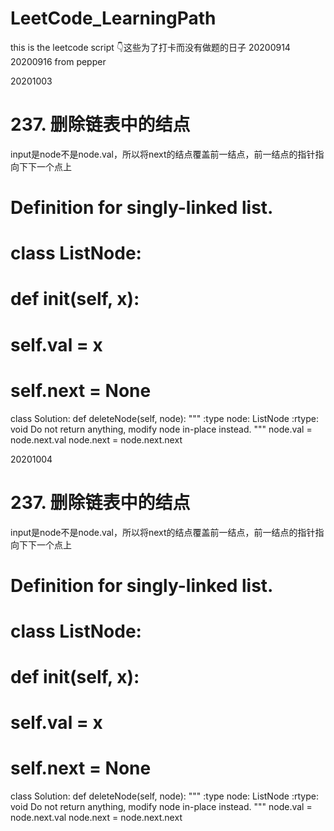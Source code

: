 # LeetCode_LearningPath
this is the leetcode script
👇这些为了打卡而没有做题的日子
20200914
20200916
from pepper

20201003
# 237. 删除链表中的结点
input是node不是node.val，所以将next的结点覆盖前一结点，前一结点的指针指向下下一个点上
# Definition for singly-linked list.
# class ListNode:
#     def __init__(self, x):
#         self.val = x
#         self.next = None

class Solution:
    def deleteNode(self, node):
        """
        :type node: ListNode
        :rtype: void Do not return anything, modify node in-place instead.
        """
        node.val = node.next.val
        node.next = node.next.next

20201004
# 237. 删除链表中的结点
input是node不是node.val，所以将next的结点覆盖前一结点，前一结点的指针指向下下一个点上
# Definition for singly-linked list.
# class ListNode:
#     def __init__(self, x):
#         self.val = x
#         self.next = None

class Solution:
    def deleteNode(self, node):
        """
        :type node: ListNode
        :rtype: void Do not return anything, modify node in-place instead.
        """
        node.val = node.next.val
        node.next = node.next.next
